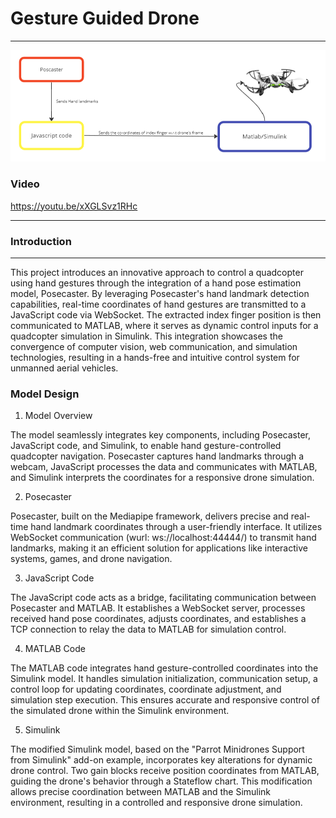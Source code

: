 # Gesture Guided Drone
***
![image](/screenshots/overview.PNG)
### Video
https://youtu.be/xXGLSvz1RHc
***

###  Introduction
***
This project introduces an innovative approach to control a quadcopter using hand gestures through the integration of a hand pose estimation model, Posecaster. By leveraging Posecaster's hand landmark detection capabilities, real-time coordinates of hand gestures are transmitted to a JavaScript code via WebSocket. The extracted index finger position is then communicated to MATLAB, where it serves as dynamic control inputs for a quadcopter simulation in Simulink. This integration showcases the convergence of computer vision, web communication, and simulation technologies, resulting in a hands-free and intuitive control system for unmanned aerial vehicles.

### Model Design
1. Model Overview

The model seamlessly integrates key components, including Posecaster, JavaScript code, and Simulink, to enable hand gesture-controlled quadcopter navigation. Posecaster captures hand landmarks through a webcam, JavaScript processes the data and communicates with MATLAB, and Simulink interprets the coordinates for a responsive drone simulation.

2. Posecaster

Posecaster, built on the Mediapipe framework, delivers precise and real-time hand landmark coordinates through a user-friendly interface. It utilizes WebSocket communication (wurl: ws://localhost:44444/) to transmit hand landmarks, making it an efficient solution for applications like interactive systems, games, and drone navigation.

3. JavaScript Code
   
The JavaScript code acts as a bridge, facilitating communication between Posecaster and MATLAB. It establishes a WebSocket server, processes received hand pose coordinates, adjusts coordinates, and establishes a TCP connection to relay the data to MATLAB for simulation control.

4. MATLAB Code
   
The MATLAB code integrates hand gesture-controlled coordinates into the Simulink model. It handles simulation initialization, communication setup, a control loop for updating coordinates, coordinate adjustment, and simulation step execution. This ensures accurate and responsive control of the simulated drone within the Simulink environment.

5. Simulink

The modified Simulink model, based on the "Parrot Minidrones Support from Simulink" add-on example, incorporates key alterations for dynamic drone control. Two gain blocks receive position coordinates from MATLAB, guiding the drone's behavior through a Stateflow chart. This modification allows precise coordination between MATLAB and the Simulink environment, resulting in a controlled and responsive drone simulation.
